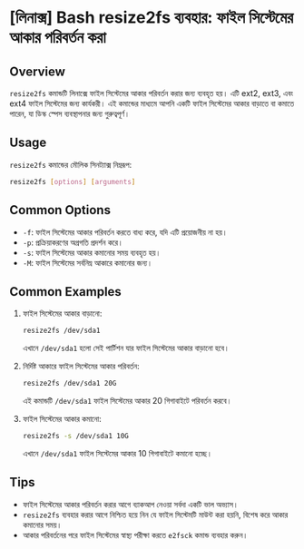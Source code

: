# [লিনাক্স] Bash resize2fs ব্যবহার: ফাইল সিস্টেমের আকার পরিবর্তন করা

## Overview
`resize2fs` কমান্ডটি লিনাক্সে ফাইল সিস্টেমের আকার পরিবর্তন করার জন্য ব্যবহৃত হয়। এটি ext2, ext3, এবং ext4 ফাইল সিস্টেমের জন্য কার্যকরী। এই কমান্ডের মাধ্যমে আপনি একটি ফাইল সিস্টেমের আকার বাড়াতে বা কমাতে পারেন, যা ডিস্ক স্পেস ব্যবস্থাপনার জন্য গুরুত্বপূর্ণ।

## Usage
`resize2fs` কমান্ডের মৌলিক সিনট্যাক্স নিম্নরূপ:

```bash
resize2fs [options] [arguments]
```

## Common Options
- `-f`: ফাইল সিস্টেমের আকার পরিবর্তন করতে বাধ্য করে, যদি এটি প্রয়োজনীয় না হয়।
- `-p`: প্রক্রিয়াকরণের অগ্রগতি প্রদর্শন করে।
- `-s`: ফাইল সিস্টেমের আকার কমানোর সময় ব্যবহৃত হয়।
- `-M`: ফাইল সিস্টেমের সর্বনিম্ন আকারে কমানোর জন্য।

## Common Examples
1. ফাইল সিস্টেমের আকার বাড়ানো:
   ```bash
   resize2fs /dev/sda1
   ```
   এখানে `/dev/sda1` হলো সেই পার্টিশন যার ফাইল সিস্টেমের আকার বাড়ানো হবে।

2. নির্দিষ্ট আকারে ফাইল সিস্টেমের আকার পরিবর্তন:
   ```bash
   resize2fs /dev/sda1 20G
   ```
   এই কমান্ডটি `/dev/sda1` ফাইল সিস্টেমের আকার 20 গিগাবাইটে পরিবর্তন করবে।

3. ফাইল সিস্টেমের আকার কমানো:
   ```bash
   resize2fs -s /dev/sda1 10G
   ```
   এখানে `/dev/sda1` ফাইল সিস্টেমের আকার 10 গিগাবাইটে কমানো হচ্ছে।

## Tips
- ফাইল সিস্টেমের আকার পরিবর্তন করার আগে ব্যাকআপ নেওয়া সর্বদা একটি ভাল অভ্যাস।
- `resize2fs` ব্যবহার করার আগে নিশ্চিত হয়ে নিন যে ফাইল সিস্টেমটি মাউন্ট করা হয়নি, বিশেষ করে আকার কমানোর সময়।
- আকার পরিবর্তনের পরে ফাইল সিস্টেমের স্বাস্থ্য পরীক্ষা করতে `e2fsck` কমান্ড ব্যবহার করুন।